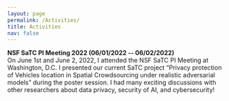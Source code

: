 ```yaml
---
layout: page
permalink: /Activities/
title: Activities
nav: false
---
```


<div class="row justify-content-md-center">
    <div class="col-sm-3">
        <img class="img-fluid rounded z-depth-1" src="{{ '/assets/img/activity/NSFSaTC2022.jpg' | relative_url }}" alt=""/>
    </div>
    <div class="col-sm-8">
        <b>NSF SaTC PI Meeting 2022 (06/01/2022 -- 06/02/2022)</b> <br>
        On June 1st and June 2, 2022, I attended the NSF SaTC PI Meeting at Washington, D.C. I presented our current SaTC project “Privacy protection of Vehicles location in Spatial Crowdsourcing under realistic adversarial models” during the poster session. I had many exciting discussions with other researchers about data privacy, security of AI, and cybersecurity!
    </div>
</div>  
